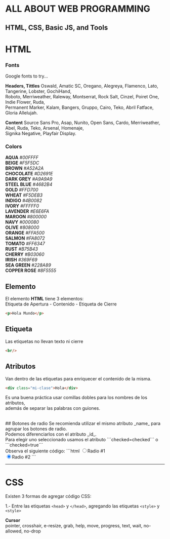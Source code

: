 # ALL ABOUT WEB PROGRAMMING
## HTML, CSS, Basic JS, and Tools

# HTML

### Fonts
Google fonts to try...<br/>

__Headers, Tittles__
Oswald, Amatic SC, Oregano, Alegreya, Flamenco, Lato, Tangerine, Lobster, GochiHand, <br/>
Roboto, Merriweather, Raleway, Montserrat, Rock Salt, Cinzel, Poiret One, Indie Flower, Ruda, <br/>
Permanent Marker, Kalam, Bangers, Gruppo, Cairo, Teko, Abril Fatface, Gloria Allelujah. <br/>

__Content__
Source Sans Pro, Asap, Nunito, Open Sans, Cardo, Merriweather, Abel, Ruda, Teko, Arsenal, Homenaje, <br/>
Signika Negative, Playfair Display.<br/>

### Colors

__AQUA__ _#00FFFF_ <br/>
__BEIGE__ _#F5F5DC_ <br/>
__BROWN__ _#A52A2A_ <br/>
__CHOCOLATE__ _#D2691E_ <br/>
__DARK GREY__ _#A9A9A9_ <br/>
__STEEL BLUE__ _#4682B4_ <br/>
__GOLD__ _#FFD700_ <br/>
__WHEAT__ _#F5DEB3_ <br/>
__INDIGO__ _#4B0082_ <br/>
__IVORY__ _#FFFFF0_ <br/>
__LAVENDER__ _#E6E6FA_ <br/>
__MAROON__ _#800000_ <br/>
__NAVY__ _#000080_ <br/>
__OLIVE__ _#808000_ <br/>
__ORANGE__ _#FFA500_ <br/>
__SALMON__ _#FA8072_ <br/>
__TOMATO__ _#FF6347_ <br/>
__RUST__ _#B75B43_ <br/>
__CHERRY__ _#B03060_ <br/>
__IRISH__ _#369F69_ <br/>
__SEA GREEN__ _#228A89_ <br/>
__COPPER ROSE__ _#8F5555_ <br/>

## Elemento
El elemento __HTML__ tiene 3 elementos: <br />
Etiqueta de Apertura - Contenido - Etiqueta de Cierre
```html
<p>Hola Mundo</p>
```

## Etiqueta
Las etiquetas no llevan texto ni cierre
```html
<br/>
```

## Atributos
Van dentro de las etiquetas para enriquecer el contenido de la misma. <br/>
```html
<div class="mi-clase">Hola</div>
```
Es una buena práctica usar comillas dobles para los nombres de los atributos, <br/>
además de separar las palabras con guiones.<br/>



<br/>
## Botones de radio
Se recomienda utilizar el mismo atributo _name_ para agrupar los botones de radio. <br/>
Podemos diferenciarlos con el atributo _id_.<br/>
Para elegir uno seleccionado usamos el atributo ```checked=checked``` o ```checked=true```<br/>
Observa el siguiente código:
```html
<input type="radio" name="igual" id="radio1">Radio #1<br/>
<input type="radio" name="igual" id="radio2" checked="checked">Radio #2
```


---
# CSS

Existen 3 formas de agregar código CSS: <br/>

1.- Entre las etiquetas ```<head>``` y ```</head>```, agregando las etiquetas ```<style>``` y ```<style>```


__Cursor__ <br/>
pointer, crosshair, e-resize, grab, help, move, progress, text, wait, no-allowed, no-drop <br/>



